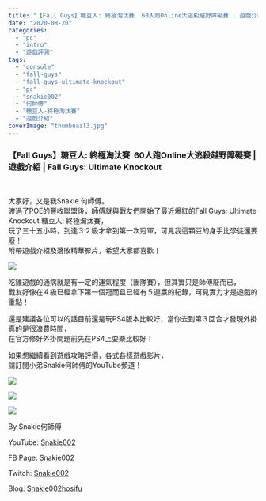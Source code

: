 ```yaml
---
title: "【Fall Guys】糖豆人: 終極淘汰賽  60人跑Online大逃殺越野障礙賽 | 遊戲介紹 | Fall Guys: Ultimate Knockout"
date: "2020-08-20"
categories: 
  - "pc"
  - "intro"
  - "遊戲評測"
tags: 
  - "console"
  - "fall-guys"
  - "fall-guys-ultimate-knockout"
  - "pc"
  - "snakie002"
  - "何師傅"
  - "糖豆人-終極淘汰賽"
  - "遊戲介紹"
coverImage: "thumbnail3.jpg"
---
```


### 【Fall Guys】糖豆人: 終極淘汰賽  60人跑Online大逃殺越野障礙賽 | 遊戲介紹 | Fall Guys: Ultimate Knockout

  
   

  
大家好，又是我Snakie 何師傅。  
渡過了POE的豐收聯盟後，師傅就與戰友們開始了最近爆紅的Fall Guys: Ultimate Knockout 糖豆人: 終極淘汰賽，  
玩了三十五小時，到達３２級才拿到第一次冠軍，可見我這顆豆的身手比學徒還要廢！  
附帶遊戲介紹及落敗精華影片，希望大家都喜歡！  

  
![](WordPress/thumbnail3-1024x576.jpg)  

  
吃雞遊戲的通病就是有一定的運氣程度（團隊賽），但其實只是師傅廢而已，  
戰友好像在４級已經拿下第一個冠而且已經有５連嬴的紀錄，可見實力才是遊戲的重點！  

  
還是建議各位可以的話目前還是玩PS4版本比較好，當你去到第３回合才發現外掛真的是很浪費時間，  
在官方修好外掛問題前先在PS4上耍樂比較好！  

  
如果想繼續看到遊戲攻略評價，各式各樣遊戲影片，  
請訂閱小弟Snakie何師傅的YouTube頻道！  

  
![](WordPress/2020-08-20-22-16-28.mp4_snapshot_47.22.364-1024x576.jpg)  

  
![](WordPress/2020-08-19-00-12-27.mp4_snapshot_04.40.843-1024x576.jpg)  

  
![](WordPress/2020-08-20-22-16-28.mp4_snapshot_00.00.000-1024x576.jpg)  

  
By Snakie何師傅  

  
YouTube: [Snakie002](https://www.youtube.com/c/Snakie002/)  

  
FB Page: [Snakie002](https://www.facebook.com/Snakie002/)  

  
Twitch: [Snakie002](https://www.twitch.tv/snakie002/)  

  
Blog: [Snakie002hosifu](https://snakie002hosifu.blog/)
